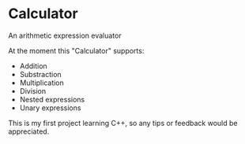 # Calculator
An arithmetic expression evaluator

At the moment this "Calculator" supports:
* Addition
* Substraction
* Multiplication
* Division
* Nested expressions
* Unary expressions

This is my first project learning C++, so any tips or feedback would be appreciated.
